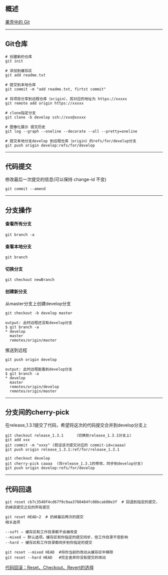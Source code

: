 ## 概述

[果壳中的 Git](https://github.com/geeeeeeeeek/git-recipes/wiki)   


---
  
## Git仓库

```
# 创建新的仓库
git init

# 添加到缓存区
git add readme.txt

# 提交到本地仓库
git commit -m "add readme.txt, firtst commit"
   
# 将项目分享到远程仓库（origin），其对应的地址为 https://xxxxx   
git remote add origin https://xxxxx   

# clone指定分支
git clone -b develop ssh://xxx@xxxxx

# 图像化展示 提交历史
git log --graph --oneline --decorate --all --pretty=oneline

# 提交本地分支develop 到远程仓库（origin）的refs/for/develop分支
git push origin develop:refs/for/develop

```

---

## 代码提交

修改最后一次提交的信息(可以保持 change-id 不变)
```
git commit --amend
```

---

## 分支操作
#### 查看所有分支
```
git branch -a
```

#### 查看本地分支
```
git branch
```

#### 切换分支
```
git checkout newBranch
```

#### 创建新分支

从master分支上创建develop分支
```
git checkout -b develop master

output: 此时远程还没有develop分支
$ git branch -a
* develop
  master
  remotes/origin/master

```

推送到远程
```
git push origin develop

output: 此时远程能看到develop分支
$ git branch -a
* develop
  master
  remotes/origin/develop
  remotes/origin/master

```

---

## 分支间的cherry-pick

在release_1.3.1提交了代码，希望将这次的代码提交合并到develop分支上

```
git checkout release_1.3.1     （切换到release_1.3.1分支上）
git add xxx
git commit -m "xxxx" (假设该次提交对应的 commit-id=caaaa)
git push origin release_1.3.1:ref/for/release_1.3.1

git checkout develop
git cherry-pick caaaa  (将release_1.3.1的修改，同步到develop分支)
git push origin develop:refs/for/develop
```

---

## 代码回退

```
git reset cb7c3540f4cd67f9c9aa3780484fc08bcab80e3f  # 回退到指定的提交，扔掉该提交之后的所有提交

git reset HEAD~2  # 扔掉最后两次的提交
相关选项

--soft – 缓存区和工作目录都不会被改变
--mixed – 默认选项。缓存区和你指定的提交同步，但工作目录不受影响
--hard – 缓存区和工作目录都同步到你指定的提交

git reset --mixed HEAD  #将你当前的改动从缓存区中移除
git reset --hard HEAD   #完全舍弃你没有提交的改动

```
[代码回滚：Reset、Checkout、Revert的选择](https://github.com/geeeeeeeeek/git-recipes/wiki/5.2-%E4%BB%A3%E7%A0%81%E5%9B%9E%E6%BB%9A%EF%BC%9AReset%E3%80%81Checkout%E3%80%81Revert%E7%9A%84%E9%80%89%E6%8B%A9)